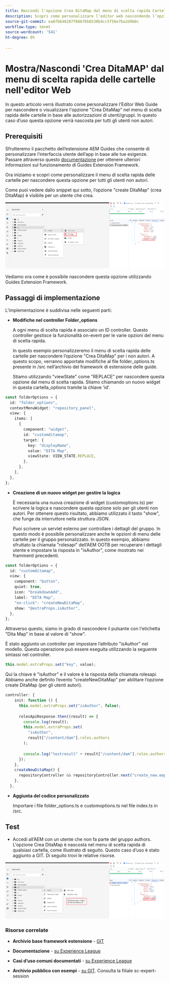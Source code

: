 ```yaml
---
title: Nascondi l'opzione Crea DitaMap dal menu di scelta rapida Cartella per utenti o gruppi specifici.
description: Scopri come personalizzare l’editor web nascondendo l’opzione "DitaMap" dal menu di scelta rapida delle cartelle per utenti/gruppi specifici
source-git-commit: ea8fb646287f68676b6530b4cc5f56e7ba2d9b0c
workflow-type: tm+mt
source-wordcount: '541'
ht-degree: 0%

---
```



# Mostra/Nascondi &#39;Crea DitaMAP&#39; dal menu di scelta rapida delle cartelle nell&#39;editor Web

In questo articolo verrà illustrato come personalizzare l&#39;Editor Web Guide per nascondere o visualizzare l&#39;opzione &quot;Crea DitaMap&quot; nel menu di scelta rapida delle cartelle in base alle autorizzazioni di utenti/gruppi.
In questo caso d’uso questa opzione verrà nascosta per tutti gli utenti non autori.

## Prerequisiti

Sfrutteremo il pacchetto dell’estensione AEM Guides che consente di personalizzare l’interfaccia utente dell’app in base alle tue esigenze.
Passare attraverso questo [documentazione](https://github.com/adobe/guides-extension/tree/main) per ottenere ulteriori informazioni sul funzionamento di Guides Extension Framework.

Ora iniziamo e scopri come personalizzare il menu di scelta rapida delle cartelle per nascondere questa opzione per tutti gli utenti non autori.

Come puoi vedere dallo snippet qui sotto, l’opzione &quot;create DitaMap&quot; (crea DitaMap) è visibile per un utente che crea.

![Mostra opzione Crea DitaMap](../../../assets/authoring/ditamap-show-author.png)

Vediamo ora come è possibile nascondere questa opzione utilizzando Guides Extension Framework.

## Passaggi di implementazione

L’implementazione è suddivisa nelle seguenti parti:

- **Modifiche nel controller Folder_options**

  A ogni menu di scelta rapida è associato un ID controller. Questo controller gestisce la funzionalità on-event per le varie opzioni del menu di scelta rapida.

  In questo esempio personalizzeremo il menu di scelta rapida delle cartelle per nascondere l’opzione &quot;Crea DitaMap&quot; per i non autori. A questo scopo, verranno apportate modifiche al file folder_options.ts presente in /src nell’archivio del framework di estensione delle guide.

  Stiamo utilizzando &quot;viewState&quot; come &quot;REPLACE&quot; per nascondere questa opzione dal menu di scelta rapida.
Stiamo chiamando un nuovo widget in questa cartella_options tramite la chiave &#39;id&#39;.

```typescript
const folderOptions = {
  id: "folder_options",
  contextMenuWidget: "repository_panel",
  view: {
    items: [
      {
        component: "widget",
        id: "customditamap",
        target: {
          key: "displayName",
          value: "DITA Map",
          viewState: VIEW_STATE.REPLACE,
        },
      },
    ],
  },
};
```

- **Creazione di un nuovo widget per gestire la logica**

  È necessaria una nuova creazione di widget (customoptions.ts) per scrivere la logica e nascondere questa opzione solo per gli utenti non autori. Per ottenere questo risultato, abbiamo utilizzato il tasto &quot;show&quot;, che funge da interruttore nella struttura JSON.

  Puoi scrivere un servlet esterno per controllare i dettagli del gruppo. In questo modo è possibile personalizzare anche le opzioni di menu delle cartelle per il gruppo personalizzato.
In questo esempio, abbiamo sfruttato la chiamata &quot;rolesapi&quot; dell’AEM OOTB per recuperare i dettagli utente e impostare la risposta in &quot;isAuthor&quot;, come mostrato nei frammenti precedenti.

```typescript
const folderOptions = {
  id: "customditamap",
  view: {
    component: "button",
    quiet: true,
    icon: "breakdownAdd",
    label: "DITA Map",
    "on-click": "createNewDitaMap",
    show: "@extraProps.isAuthor",
  },
};
```

Attraverso questo, siamo in grado di nascondere il pulsante con l&#39;etichetta &quot;Dita Map&quot; in base al valore di &quot;show&quot;.

È stato aggiunto un controller per impostare l’attributo &quot;isAuthor&quot; nel modello. Questa operazione può essere eseguita utilizzando la seguente sintassi nel controller.

```typescript
this.model.extraProps.set("key", value);
```

Qui la chiave è &quot;isAuthor&quot; e il valore è la risposta della chiamata rolesapi.
Abbiamo anche definito l’evento &quot;createNewDitaMap&quot; per abilitare l’opzione create DitaMap (per gli utenti autori).

```typescript
controller: {
    init: function () {
      this.model.extraProps.set("isAuthor", false);

      rolesApiResponse.then((result) => {
        console.log(result);
        this.model.extraProps.set(
          "isAuthor",
          result["/content/dam"].roles.authors
        );

        console.log("testresult" + result["/content/dam"].roles.authors);
      });
    },
    createNewDitaMap() {
      repositoryController && repositoryController.next("create_new.map");
    },
  },
```

- **Aggiunta del codice personalizzato**

  Importare i file folder_options.ts e customoptions.ts nel file index.ts in /src.

## Test

- Accedi all’AEM con un utente che non fa parte del gruppo authors. L&#39;opzione Crea DitaMap è nascosta nel menu di scelta rapida di qualsiasi cartella, come illustrato di seguito.
Questo caso d’uso è stato aggiunto a GIT. Di seguito trovi le relative risorse.

![Nascondi opzione Crea DitaMap](../../../assets/authoring/ditamap-hide-non-author.png)

### Risorse correlate

- **Archivio base framework estensione** - [GIT](https://github.com/adobe/guides-extension/tree/main)

- **Documentazione** - [su Experience League](../../../../../guides-ui-extensions/aem_guides_framework/basic-customisation.md)

- **Casi d’uso comuni documentati** - [su Experience League](../../../../../guides-ui-extensions/aem_guides_framework/jui-framework.md)

- **Archivio pubblico con esempi** - [su GIT](https://github.com/adobe/guides-extension/tree/sc-expert-session). Consulta la filiale sc-expert-session

```

```
